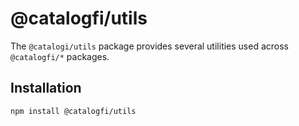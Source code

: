 # @catalogfi/utils

The `@catalogi/utils` package provides several utilities used across `@catalogfi/*` packages.

## Installation

```
npm install @catalogfi/utils
```

